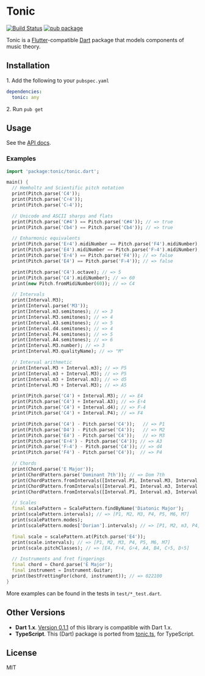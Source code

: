 # Tonic

[![Build Status](https://travis-ci.org/osteele/dart-tonic.svg?branch=master)](https://travis-ci.org/osteele/dart-tonic)
[![pub package](https://img.shields.io/pub/v/tonic.svg)](https://pub.dartlang.org/packages/tonic)

Tonic is a [Flutter](https://flutter.io)-compatible
[Dart](https://www.dartlang.org) package that models components of music theory.

## Installation

1\. Add the following to your `pubspec.yaml`

```yaml
dependencies:
  tonic: any
```

2\. Run `pub get`

## Usage

See the [API docs](https://pub.dartlang.org/documentation/tonic/latest/).

### Examples

```dart
import 'package:tonic/tonic.dart';

main() {
  // Hemholtz and Scientific pitch notation
  print(Pitch.parse('C4'));
  print(Pitch.parse('C♯4'));
  print(Pitch.parse('C♭4'));

  // Unicode and ASCII sharps and flats
  print(Pitch.parse('C#4') == Pitch.parse('C#4')); // => true
  print(Pitch.parse('Cb4') == Pitch.parse('Cb4')); // => true

  // Enharmonic equivalents
  print(Pitch.parse('E♯4').midiNumber == Pitch.parse('F4').midiNumber); // => true
  print(Pitch.parse('E4').midiNumber == Pitch.parse('F♭4').midiNumber); // => true
  print(Pitch.parse('E♯4') == Pitch.parse('F4')); // => false
  print(Pitch.parse('E4') == Pitch.parse('F♭4')); // => false

  print(Pitch.parse('C4').octave); // => 5
  print(Pitch.parse('C4').midiNumber); // => 60
  print(new Pitch.fromMidiNumber(60)); // => C4

  // Intervals
  print(Interval.M3);
  print(Interval.parse('M3'));
  print(Interval.m3.semitones); // => 3
  print(Interval.M3.semitones); // => 4
  print(Interval.A3.semitones); // => 5
  print(Interval.d4.semitones); // => 4
  print(Interval.P4.semitones); // => 5
  print(Interval.A4.semitones); // => 6
  print(Interval.M3.number); // => 3
  print(Interval.M3.qualityName); // => "M"

  // Interval arithmetic
  print(Interval.M3 + Interval.m3); // => P5
  print(Interval.m3 + Interval.M3); // => P5
  print(Interval.m3 + Interval.m3); // => d5
  print(Interval.M3 + Interval.M3); // => A5

  print(Pitch.parse('C4') + Interval.M3); // => E4
  print(Pitch.parse('C4') + Interval.A3); // => E♯4
  print(Pitch.parse('C4') + Interval.d4); // => F♭4
  print(Pitch.parse('C4') + Interval.P4); // => F4

  print(Pitch.parse('C4') - Pitch.parse('C4'));   // => P1
  print(Pitch.parse('D4') - Pitch.parse('C4'));   // => M2
  print(Pitch.parse('E4') - Pitch.parse('C4'));   // => M3
  print(Pitch.parse('E♯4') - Pitch.parse('C4')); // => A3
  print(Pitch.parse('F♭4') - Pitch.parse('C4')); // => d4
  print(Pitch.parse('F4') - Pitch.parse('C4'));  // => P4

  // Chords
  print(Chord.parse('E Major'));
  print(ChordPattern.parse('Dominant 7th')); // => Dom 7th
  print(ChordPattern.fromIntervals([Interval.P1, Interval.M3, Interval.P5])); // => Major
  print(ChordPattern.fromIntervals([Interval.P1, Interval.m3, Interval.P5])); // => Minor
  print(ChordPattern.fromIntervals([Interval.P1, Interval.m3, Interval.P5, Interval.m7])); // => Min 7th

  // Scales
  final scalePattern = ScalePattern.findByName('Diatonic Major');
  print(scalePattern.intervals); // => [P1, M2, M3, P4, P5, M6, M7]
  print(scalePattern.modes);
  print(scalePattern.modes['Dorian'].intervals); // => [P1, M2, m3, P4, P5, M6, m7]

  final scale = scalePattern.at(Pitch.parse('E4'));
  print(scale.intervals); // => [P1, M2, M3, P4, P5, M6, M7]
  print(scale.pitchClasses); // => [E4, F♯4, G♯4, A4, B4, C♯5, D♯5]

  // Instruments and fret fingerings
  final chord = Chord.parse('E Major');
  final instrument = Instrument.Guitar;
  print(bestFrettingFor(chord, instrument)); // => 022100
}
```

More examples can be found in the tests in `test/*_test.dart`.

## Other Versions

* **Dart 1.x**. [Version
  0.1.1](https://github.com/osteele/dart-tonic/tree/v0.0.1) of this library is
  compatible with Dart 1.x.
* **TypeScript**. This (Dart) package is ported from
  [tonic.ts](https://github.com/osteele/tonic.ts), for TypeScript.

## License

MIT
